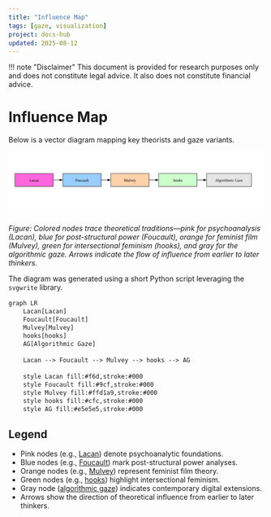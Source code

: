 ```yaml
---
title: "Influence Map"
tags: [gaze, visualization]
project: docs-hub
updated: 2025-08-12
---
```


!!! note "Disclaimer"
    This document is provided for research purposes only and does not constitute legal advice. It also does not constitute financial advice.
# Influence Map

Below is a vector diagram mapping key theorists and gaze variants.

![Diagram with a pink Lacan node leading via arrows to a blue Foucault node, an orange Mulvey node, a green hooks node, and a gray algorithmic gaze node, illustrating the flow of theoretical influence](img/influence-map.svg)

*Figure: Colored nodes trace theoretical traditions—pink for psychoanalysis (Lacan), blue for post-structural power (Foucault), orange for feminist film (Mulvey), green for intersectional feminism (hooks), and gray for the algorithmic gaze. Arrows indicate the flow of influence from earlier to later thinkers.*

The diagram was generated using a short Python script leveraging the `svgwrite` library.

```mermaid
graph LR
    Lacan[Lacan]
    Foucault[Foucault]
    Mulvey[Mulvey]
    hooks[hooks]
    AG[Algorithmic Gaze]

    Lacan --> Foucault --> Mulvey --> hooks --> AG

    style Lacan fill:#f6d,stroke:#000
    style Foucault fill:#9cf,stroke:#000
    style Mulvey fill:#ffd1a9,stroke:#000
    style hooks fill:#cfc,stroke:#000
    style AG fill:#e5e5e5,stroke:#000
```

## Legend

- Pink nodes (e.g., [Lacan](gaze_bibliography.md)) denote psychoanalytic foundations.
- Blue nodes (e.g., [Foucault](gaze_bibliography.md)) mark post-structural power analyses.
- Orange nodes (e.g., [Mulvey](gaze_bibliography.md)) represent feminist film theory.
- Green nodes (e.g., [hooks](gaze_bibliography.md)) highlight intersectional feminism.
- Gray node ([algorithmic gaze](gaze_bibliography.md)) indicates contemporary digital extensions.
- Arrows show the direction of theoretical influence from earlier to later thinkers.
